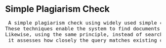 # Simple Plagiarism Check 
<pre style="font-size:16px;" >
 A simple plagiarism check using widely used simple common technique TF-IDF and cosine similarity. 
These techniques enable the system to find documents similar to a search query swiftly. 
Likewise, using the same principle, instead of searching for similar documents,
 it assesses how closely the query matches existing database files.</pre>
